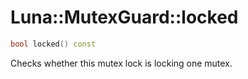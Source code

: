 # Luna::MutexGuard::locked

```c++
bool locked() const
```

Checks whether this mutex lock is locking one mutex. 

